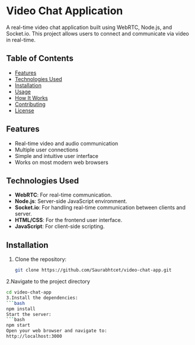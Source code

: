 # Video Chat Application

A real-time video chat application built using WebRTC, Node.js, and Socket.io. This project allows users to connect and communicate via video in real-time.

## Table of Contents
- [Features](#features)
- [Technologies Used](#technologies-used)
- [Installation](#installation)
- [Usage](#usage)
- [How It Works](#how-it-works)
- [Contributing](#contributing)
- [License](#license)

## Features
- Real-time video and audio communication
- Multiple user connections
- Simple and intuitive user interface
- Works on most modern web browsers

## Technologies Used
- **WebRTC**: For real-time communication.
- **Node.js**: Server-side JavaScript environment.
- **Socket.io**: For handling real-time communication between clients and server.
- **HTML/CSS**: For the frontend user interface.
- **JavaScript**: For client-side scripting.

## Installation
1. Clone the repository:
   ```bash
   git clone https://github.com/Saurabhtcet/video-chat-app.git
2.Navigate to the project directory
```bash
cd video-chat-app
3.Install the dependencies:
```bash
npm install
Start the server:
```bash
npm start
Open your web browser and navigate to:
http://localhost:3000


